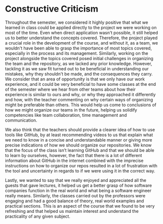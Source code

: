 # Constructive Criticism

Throughout the semester, we considered it highly positive that what we learned in class could be applied directly to the project we were working on most of the time. Even when direct application wasn't possible, it still helped us to better understand the concepts covered. Therefore, the project played a crucial role in the development of the course, and without it, as a team, we wouldn't have been able to grasp the importance of most topics covered, especially in the process and its management. Similarly, working on the project alongside the topics covered posed initial challenges in organizing the team and the repository, as we lacked any prior knowledge. However, tackling it as we saw fit turned out to be beneficial in understanding our mistakes, why they shouldn't be made, and the consequences they carry. We consider that an area of opportunity is that we only have our work experience, and it could be very beneficial to have some classes at the end of the semester where we hear from other teams about how their experience is similar to ours and why, or why they approached it differently and how, with the teacher commenting on why certain ways of organizing might be preferable than others. This would help us come to conclusions of how we might organize our teams in the future, helping us solidify competencies like team collaboration, time management and communication.

We also think that the teachers should provide a clearer idea of how to use tools like GitHub, by at least recommending videos to us that explain what we need to know in a concise and understandable manner or giving more precise indications of how we should organize our repositories. We know that the focus of the class isn’t learning GitHub and that we should be able to learn by ourselves, however, the fact that there is a lot of different information about GitHub in the internet combined with the imprecise instructions on how to organize our repos resulted in a lot of frustration with the tool and uncertainty in regards to if we were using it in the correct way.

Lastly, we wanted to say that we really enjoyed and appreciated all the guests that gave lectures, it helped us get a better grasp of how software companies function in the real world and what being a software engineer really means. Similarly, the classes carried out by the professors were engaging and had a good balance of theory, real world examples and practical sections. This is an aspect of the course that we found to be very refreshing and that helped us maintain interest and understand the practicality of any given subject.
